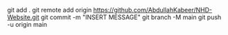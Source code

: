 git add .
git remote add origin https://github.com/AbdullahKabeer/NHD-Website.git
git commit -m "INSERT MESSAGE"
git branch -M main
git push -u origin main
